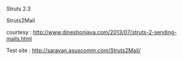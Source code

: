 Struts 2.3

Struts2Mail

courtesy : http://www.dineshonjava.com/2013/07/struts-2-sending-mails.html

Test site : http://saravan.asuscomm.com/Struts2Mail/


